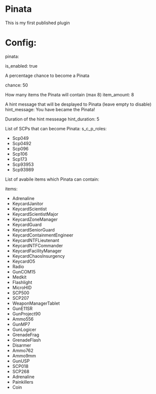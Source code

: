# Pinata
This is my first published plugin

# Config:
pinata:

  is_enabled: true
  
   A percentage chance to become a Pinata
   
  chance: 50
  
   How many items the Pinata will contain (max 8)
  item_amount: 8
  
   A hint message that will be desplayed to Pinata (leave empty to disable)
  hint_message: You have became the Pinata!
  
   Duration of the hint messeage
  hint_duration: 5
  
   List of SCPs that can become Pinata:
  s_c_p_roles:
  
  - Scp049
  - Scp0492
  - Scp096
  - Scp106
  - Scp173
  - Scp93953
  - Scp93989
  
   List of avabile items which Pinata can contain:
   
  items:
  - Adrenaline
  - KeycardJanitor
  - KeycardScientist
  - KeycardScientistMajor
  - KeycardZoneManager
  - KeycardGuard
  - KeycardSeniorGuard
  - KeycardContainmentEngineer
  - KeycardNTFLieutenant
  - KeycardNTFCommander
  - KeycardFacilityManager
  - KeycardChaosInsurgency
  - KeycardO5
  - Radio
  - GunCOM15
  - Medkit
  - Flashlight
  - MicroHID
  - SCP500
  - SCP207
  - WeaponManagerTablet
  - GunE11SR
  - GunProject90
  - Ammo556
  - GunMP7
  - GunLogicer
  - GrenadeFrag
  - GrenadeFlash
  - Disarmer
  - Ammo762
  - Ammo9mm
  - GunUSP
  - SCP018
  - SCP268
  - Adrenaline
  - Painkillers
  - Coin
